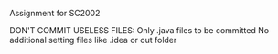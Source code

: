 Assignment for SC2002

DON'T COMMIT USELESS FILES:
  Only .java files to be committed
  No additional setting files like .idea or out folder
